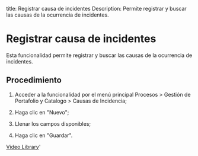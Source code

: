 title: Registrar causa de incidentes
Description: Permite registrar y buscar las causas de la ocurrencia de incidentes.
# Registrar causa de incidentes


Esta funcionalidad permite registrar y buscar las causas de la ocurrencia de
incidentes.

Procedimiento
-----------------

1.  Acceder a la funcionalidad por el menú principal Procesos \> Gestión de
    Portafolio y Catalogo \> Causas de Incidencia;

2.  Haga clic en "Nuevo";

3.  Llenar los campos disponibles;

4.  Haga clic en "Guardar".



<i class='fa fa-youtube-play  fa-2x' style='color:#97ce17;vertical-align: middle;'> </i> [Video Library](https://www.youtube.com/playlist?list=PLB5qK2uzf2ROUXdrTeH-_n6tXmG4oPtoz)'

<!-- !!! tip "About"

    <b>Product/Version:</b> CITSmart | 8.00 &nbsp;&nbsp;
    <b>Updated:</b>01/24/2019 - Anna Martins
